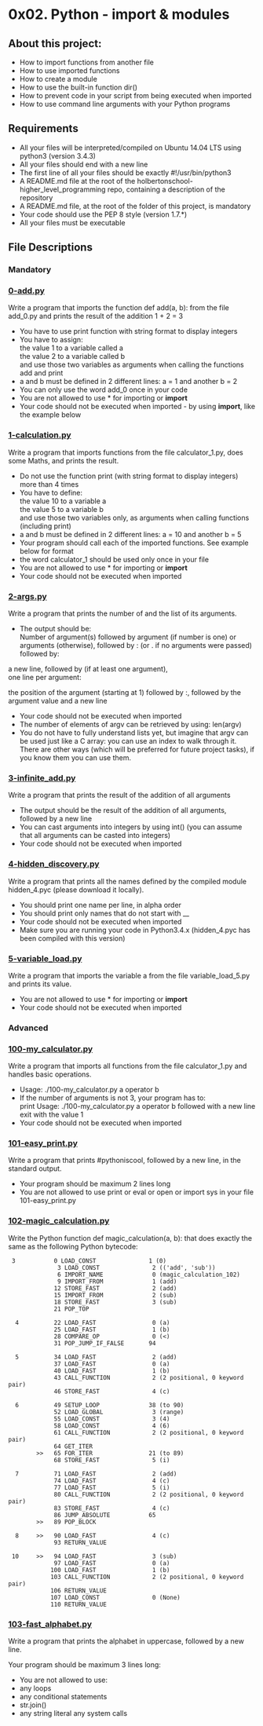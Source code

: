# 0x02. Python - import & modules

## About this project:
- How to import functions from another file
- How to use imported functions
- How to create a module
- How to use the built-in function dir()
- How to prevent code in your script from being executed when imported
- How to use command line arguments with your Python programs

## Requirements
- All your files will be interpreted/compiled on Ubuntu 14.04 LTS using python3 (version 3.4.3)
- All your files should end with a new line
- The first line of all your files should be exactly #!/usr/bin/python3
- A README.md file at the root of the holbertonschool-higher_level_programming repo, containing a description of the repository
- A README.md file, at the root of the folder of this project, is mandatory
- Your code should use the PEP 8 style (version 1.7.*)
- All your files must be executable

## File Descriptions

### Mandatory

### [0-add.py](https://github.com/Valentinaga1/holbertonschool-higher_level_programming/tree/master/0x02-python-import_modules/0-add.py "0-add.py")
Write a program that imports the function def add(a, b): from the file add_0.py and prints the result of the addition 1 + 2 = 3
- You have to use print function with string format to display integers
- You have to assign:  
the value 1 to a variable called a  
the value 2 to a variable called b  
and use those two variables as arguments when calling the functions add and print  
- a and b must be defined in 2 different lines: a = 1 and another b = 2
- You can only use the word add_0 once in your code
- You are not allowed to use * for importing or __import__
- Your code should not be executed when imported - by using __import__, like the example below

### [1-calculation.py](https://github.com/Valentinaga1/holbertonschool-higher_level_programming/tree/master/0x02-python-import_modules/1-calculation.py "1-calculation.py")
Write a program that imports functions from the file calculator_1.py, does some Maths, and prints the result.
- Do not use the function print (with string format to display integers) more than 4 times
- You have to define:  
the value 10 to a variable a  
the value 5 to a variable b  
and use those two variables only, as arguments when calling functions (including print)  
- a and b must be defined in 2 different lines: a = 10 and another b = 5
- Your program should call each of the imported functions. See example below for format
- the word calculator_1 should be used only once in your file
- You are not allowed to use * for importing or __import__
- Your code should not be executed when imported

### [2-args.py](https://github.com/Valentinaga1/holbertonschool-higher_level_programming/tree/master/0x02-python-import_modules/2-args.py "2-args.py")
Write a program that prints the number of and the list of its arguments.
- The output should be:  
Number of argument(s) followed by argument (if number is one) or arguments (otherwise), followed by
: (or . if no arguments were passed) followed by:  

a new line, followed by (if at least one argument),  
one line per argument:  

the position of the argument (starting at 1) followed by :, followed by the argument value and a new line
- Your code should not be executed when imported
- The number of elements of argv can be retrieved by using: len(argv)
- You do not have to fully understand lists yet, but imagine that argv can be used just like a C array: you can use an index to walk through it. There are other ways (which will be preferred for future project tasks), if you know them you can use them.

### [3-infinite_add.py](https://github.com/Valentinaga1/holbertonschool-higher_level_programming/tree/master/0x02-python-import_modules/3-infinite_add.py "3-infinite_add.py")
Write a program that prints the result of the addition of all arguments
- The output should be the result of the addition of all arguments, followed by a new line
- You can cast arguments into integers by using int() (you can assume that all arguments can be casted into integers)
- Your code should not be executed when imported

### [4-hidden_discovery.py](https://github.com/Valentinaga1/holbertonschool-higher_level_programming/tree/master/0x02-python-import_modules/4-hidden_discovery.py "4-hidden_discovery.py")
Write a program that prints all the names defined by the compiled module hidden_4.pyc (please download it locally).
- You should print one name per line, in alpha order
- You should print only names that do not start with __
- Your code should not be executed when imported
- Make sure you are running your code in Python3.4.x (hidden_4.pyc has been compiled with this version)

### [5-variable_load.py](https://github.com/Valentinaga1/holbertonschool-higher_level_programming/tree/master/0x02-python-import_modules/5-variable_load.py "5-variable_load.py")
Write a program that imports the variable a from the file variable_load_5.py and prints its value.
- You are not allowed to use * for importing or __import__
- Your code should not be executed when imported

### Advanced
### [100-my_calculator.py](https://github.com/Valentinaga1/holbertonschool-higher_level_programming/tree/master/0x02-python-import_modules/100-my_calculator.py "100-my_calculator.py")
Write a program that imports all functions from the file calculator_1.py and handles basic operations.
- Usage: ./100-my_calculator.py a operator b
- If the number of arguments is not 3, your program has to:  
print Usage: ./100-my_calculator.py a operator b followed with a new line  
exit with the value 1  
- Your code should not be executed when imported

### [101-easy_print.py](https://github.com/Valentinaga1/holbertonschool-higher_level_programming/tree/master/0x02-python-import_modules/101-easy_print.py "101-easy_print.py")
Write a program that prints #pythoniscool, followed by a new line, in the standard output.
- Your program should be maximum 2 lines long
- You are not allowed to use print or eval or open or import sys in your file 101-easy_print.py

### [102-magic_calculation.py](https://github.com/Valentinaga1/holbertonschool-higher_level_programming/tree/master/0x02-python-import_modules/102-magic_calculation.py "102-magic_calculation.py")
Write the Python function def magic_calculation(a, b): that does exactly the same as the following Python bytecode:  
``` 
 3           0 LOAD_CONST               1 (0)
              3 LOAD_CONST               2 (('add', 'sub'))
              6 IMPORT_NAME              0 (magic_calculation_102)
              9 IMPORT_FROM              1 (add)
             12 STORE_FAST               2 (add)
             15 IMPORT_FROM              2 (sub)
             18 STORE_FAST               3 (sub)
             21 POP_TOP

  4          22 LOAD_FAST                0 (a)
             25 LOAD_FAST                1 (b)
             28 COMPARE_OP               0 (<)
             31 POP_JUMP_IF_FALSE       94

  5          34 LOAD_FAST                2 (add)
             37 LOAD_FAST                0 (a)
             40 LOAD_FAST                1 (b)
             43 CALL_FUNCTION            2 (2 positional, 0 keyword pair)
             46 STORE_FAST               4 (c)

  6          49 SETUP_LOOP              38 (to 90)
             52 LOAD_GLOBAL              3 (range)
             55 LOAD_CONST               3 (4)
             58 LOAD_CONST               4 (6)
             61 CALL_FUNCTION            2 (2 positional, 0 keyword pair)
             64 GET_ITER
        >>   65 FOR_ITER                21 (to 89)
             68 STORE_FAST               5 (i)

  7          71 LOAD_FAST                2 (add)
             74 LOAD_FAST                4 (c)
             77 LOAD_FAST                5 (i)
             80 CALL_FUNCTION            2 (2 positional, 0 keyword pair)
             83 STORE_FAST               4 (c)
             86 JUMP_ABSOLUTE           65
        >>   89 POP_BLOCK

  8     >>   90 LOAD_FAST                4 (c)
             93 RETURN_VALUE

 10     >>   94 LOAD_FAST                3 (sub)
             97 LOAD_FAST                0 (a)
            100 LOAD_FAST                1 (b)
            103 CALL_FUNCTION            2 (2 positional, 0 keyword pair)
            106 RETURN_VALUE
            107 LOAD_CONST               0 (None)
            110 RETURN_VALUE
```   
### [103-fast_alphabet.py](https://github.com/Valentinaga1/holbertonschool-higher_level_programming/tree/master/0x02-python-import_modules/103-fast_alphabet.py "103-fast_alphabet.py")
Write a program that prints the alphabet in uppercase, followed by a new line.  

Your program should be maximum 3 lines long:  
- You are not allowed to use:
- any loops
- any conditional statements
- str.join()
- any string literal
 any system calls
